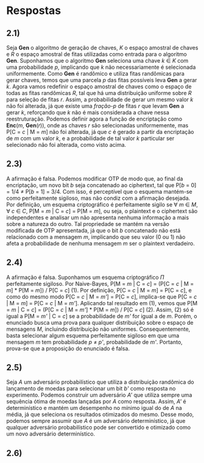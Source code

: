 # Respostas

## 2.1)
Seja **Gen** o algoritmo de geração de chaves, *K* o espaço amostral de chaves e *R* o espaço amostral de fitas utilizadas como entrada para o algoritmo **Gen**. Suponhamos que o algoritmo **Gen** seleciona uma chave *k* $\in$ *K* com uma probabilidade *p*, implicando que *k* não necessariamente é selecionada uniformemente. Como **Gen** é randômico e utiliza fitas randômicas para gerar chaves, temos que uma parcela *p* das fitas possíveis leva **Gen** a gerar *k*. 
Agora vamos redefinir o espaço amostral de chaves como o espaço de todas as fitas randômicas *R*, tal que há uma distribuição uniforme sobre *R* para seleção de fitas *r*. Assim, a probabilidade de gerar um mesmo valor *k* não foi alterada, já que existe uma *fração-p* de fitas *r* que levam **Gen** a gerar *k*, reforçando que *k* não é mais considerada a chave nessa reestruturação.
Podemos definir agora a função de encriptação como **Enc**(*m*, **Gen**(*r*)), onde as chaves *r* são selecionadas uniformemente, mas P[C = *c* | M = *m*] não foi alterada, já que *c* é gerado a partir da encriptação de *m* com um valor *k*, e a probabilidade de tal valor *k* particular ser selecionado não foi alterada, como visto acima.

## 2.3)
A afirmação é falsa. Podemos modificar OTP de modo que, ao final da encriptação, um novo bit *b* seja concatenado ao ciphertext, tal que P[*b* = 0] = 1/4 $\neq$ P[*b* = 1] = 3/4. Com isso, é perceptível que o esquema mantém-se como perfeitamente sigiloso, mas não condiz com a afirmação desejada. 
Por definição, um esquema criptográfico é perfeitamente sigilo se $\forall$ *m* $\in$ *M*, $\forall$ *c* $\in$ *C*, P[M = *m* | C = *c*] = P[M = *m*], ou seja, o plaintext e o ciphertext são independentes e analisar um não apresenta nenhuma informação a mais sobre a natureza do outro. Tal propriedade se mantém na versão modificada de OTP apresentada, já que o bit *b* concatenado não está relacionado com a mensagem *m*, implicando que seu valor (0 ou 1) não afeta a probabilidade de nenhuma mensagem *m* ser o plaintext verdadeiro. 

## 2.4)
A afirmação é falsa. Suponhamos um esquema criptográfico $\Pi$ perfeitamente sigiloso. Por Naive-Bayes, P[M = *m* | C = *c*] = (P[C = *c* | M = *m*] * P[M = *m*]) / P[C = *c*] (1). Por definição, P[C = *c* | M = *m*] = P[C = *c*], e como do mesmo modo P[C = *c* | M = *m'*] = P[C = *c*], implica-se que P[C = *c* | M = *m*] = P[C = *c* | M = *m'*]. Aplicando tal resultado em (1), vemos que P[M = *m* | C = *c*] = (P[C = *c* | M = *m'*] * P[M = *m*]) / P[C = *c*] (2). Assim, (2) só é igual a P[M = *m'* | C = *c*] se a probabilidade de *m'* for igual a de *m*. Porém, o enunciado busca uma prova para qualquer distribuição sobre o espaço de mensagens *M*, incluindo distribuição não uniformes. Consequentemente, basta selecionar algum esquema perfeitamente sigiloso em que uma mensagem *m* tem probabilidade *p* $\neq$ *p'*, probabilidade de *m'*. Portanto, prova-se que a proposição do enunciado é falsa.

## 2.5)
Seja *A* um adversário probabilístico que utiliza a distribuição randômica do lançamento de moedas para selecionar um bit *b'* como resposta no experimento. Podemos construir um adversário *A'* que utiliza sempre uma sequência ótima de moedas lançadas por *A* como resposta. Assim, *A'* é determinístico e mantém um desempenho no mínimo igual do de *A* na média, já que seleciona os resultados otimizados do mesmo. Desse modo, podemos sempre assumir que *A* é um adversário determinístico, já que qualquer adversário probabilístico pode ser convertido e otimizado como um novo adversário determinístico.

## 2.6)
